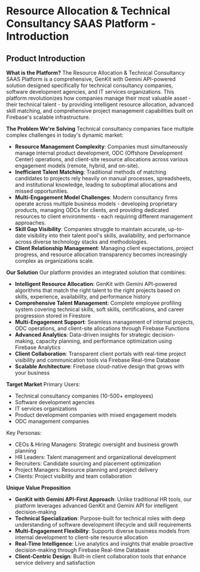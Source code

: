 # Resource Allocation & Technical Consultancy SAAS Platform - Introduction

## Product Introduction
**What is the Platform?**
The Resource Allocation & Technical Consultancy SAAS Platform is a comprehensive, GenKit with Gemini API-powered solution designed specifically for technical consultancy companies, software development agencies, and IT services organizations. This platform revolutionizes how companies manage their most valuable asset - their technical talent - by providing intelligent resource allocation, advanced skill matching, and comprehensive project management capabilities built on Firebase's scalable infrastructure.

**The Problem We're Solving**
Technical consultancy companies face multiple complex challenges in today's dynamic market:
- **Resource Management Complexity**: Companies must simultaneously manage internal product development, ODC (Offshore Development Center) operations, and client-site resource allocations across various engagement models (remote, hybrid, and on-site).
- **Inefficient Talent Matching**: Traditional methods of matching candidates to projects rely heavily on manual processes, spreadsheets, and institutional knowledge, leading to suboptimal allocations and missed opportunities.
- **Multi-Engagement Model Challenges**: Modern consultancy firms operate across multiple business models - developing proprietary products, managing ODCs for clients, and providing dedicated resources to client environments - each requiring different management approaches.
- **Skill Gap Visibility**: Companies struggle to maintain accurate, up-to-date visibility into their talent pool's skills, availability, and performance across diverse technology stacks and methodologies.
- **Client Relationship Management**: Managing client expectations, project progress, and resource allocation transparency becomes increasingly complex as organizations scale.

**Our Solution**
Our platform provides an integrated solution that combines:
- **Intelligent Resource Allocation**: GenKit with Gemini API-powered algorithms that match the right talent to the right projects based on skills, experience, availability, and performance history
- **Comprehensive Talent Management**: Complete employee profiling system covering technical skills, soft skills, certifications, and career progression stored in Firestore
- **Multi-Engagement Support**: Seamless management of internal projects, ODC operations, and client-site allocations through Firebase Functions
- **Advanced Analytics**: Data-driven insights for strategic decision-making, capacity planning, and performance optimization using Firebase Analytics
- **Client Collaboration**: Transparent client portals with real-time project visibility and communication tools via Firebase Real-time Database
- **Scalable Architecture**: Firebase cloud-native design that grows with your business

**Target Market**
Primary Users:
- Technical consultancy companies (10-500+ employees)
- Software development agencies
- IT services organizations
- Product development companies with mixed engagement models
- ODC management companies

Key Personas:
- CEOs & Hiring Managers: Strategic oversight and business growth planning
- HR Leaders: Talent management and organizational development
- Recruiters: Candidate sourcing and placement optimization
- Project Managers: Resource planning and project delivery
- Clients: Project visibility and team collaboration

**Unique Value Proposition**
- **GenKit with Gemini API-First Approach**: Unlike traditional HR tools, our platform leverages advanced GenKit and Gemini API for intelligent decision-making
- **Technical Specialization**: Purpose-built for technical roles with deep understanding of software development lifecycle and skill requirements
- **Multi-Engagement Flexibility**: Supports diverse business models from internal development to client-site resource allocation
- **Real-Time Intelligence**: Live analytics and insights that enable proactive decision-making through Firebase Real-time Database
- **Client-Centric Design**: Built-in client collaboration tools that enhance service delivery and satisfaction
